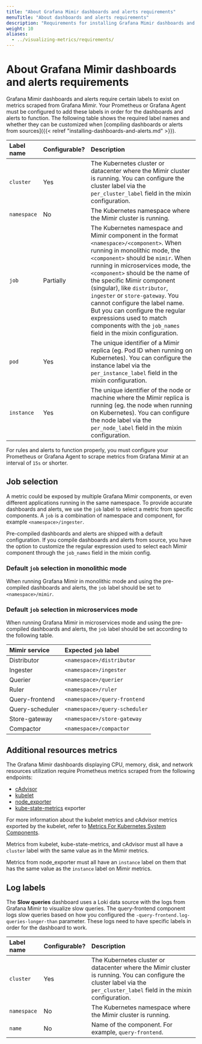 ```yaml
---
title: "About Grafana Mimir dashboards and alerts requirements"
menuTitle: "About dashboards and alerts requirements"
description: "Requirements for installing Grafana Mimir dashboards and alerts."
weight: 10
aliases:
  - ../visualizing-metrics/requirements/
---
```


# About Grafana Mimir dashboards and alerts requirements

Grafana Mimir dashboards and alerts require certain labels to exist on metrics scraped from Grafana Mimir.
Your Prometheus or Grafana Agent must be configured to add these labels in order for the dashboards and alerts to function.
The following table shows the required label names and whether they can be customized when [compiling dashboards or alerts from sources]({{< relref "installing-dashboards-and-alerts.md" >}}).

| Label name  | Configurable? | Description                                                                                                                                                                                                                                                                                                                                                                                                                                                                                            |
| :---------- | :------------ | :----------------------------------------------------------------------------------------------------------------------------------------------------------------------------------------------------------------------------------------------------------------------------------------------------------------------------------------------------------------------------------------------------------------------------------------------------------------------------------------------------- |
| `cluster`   | Yes           | The Kubernetes cluster or datacenter where the Mimir cluster is running. You can configure the cluster label via the `per_cluster_label` field in the mixin configuration.                                                                                                                                                                                                                                                                                                                             |
| `namespace` | No            | The Kubernetes namespace where the Mimir cluster is running.                                                                                                                                                                                                                                                                                                                                                                                                                                           |
| `job`       | Partially     | The Kubernetes namespace and Mimir component in the format `<namespace>/<component>`. When running in monolithic mode, the `<component>` should be `mimir`. When running in microservices mode, the `<component>` should be the name of the specific Mimir component (singular), like `distributor`, `ingester` or `store-gateway`. You cannot configure the label name. But you can configure the regular expressions used to match components with the `job_names` field in the mixin configuration. |
| `pod`       | Yes           | The unique identifier of a Mimir replica (eg. Pod ID when running on Kubernetes). You can configure the instance label via the `per_instance_label` field in the mixin configuration.                                                                                                                                                                                                                                                                                                                  |
| `instance`  | Yes           | The unique identifier of the node or machine where the Mimir replica is running (eg. the node when running on Kubernetes). You can configure the node label via the `per_node_label` field in the mixin configuration.                                                                                                                                                                                                                                                                                 |

For rules and alerts to function properly, you must configure your Prometheus or Grafana Agent to scrape metrics from Grafana Mimir at an interval of `15s` or shorter.

## Job selection

A metric could be exposed by multiple Grafana Mimir components, or even different applications running in the same namespace.
To provide accurate dashboards and alerts, we use the `job` label to select a metric from specific components.
A `job` is a combination of namespace and component, for example `<namespace>/ingester`.

Pre-compiled dashboards and alerts are shipped with a default configuration.
If you compile dashboards and alerts from source, you have the option to customize the regular expression used to select each Mimir component through the `job_names` field in the mixin config.

### Default `job` selection in monolithic mode

When running Grafana Mimir in monolithic mode and using the pre-compiled dashboards and alerts, the `job` label should be set to `<namespace>/mimir`.

### Default `job` selection in microservices mode

When running Grafana Mimir in microservices mode and using the pre-compiled dashboards and alerts, the `job` label should be set according to the following table.

| Mimir service   | Expected `job` label          |
| :-------------- | :---------------------------- |
| Distributor     | `<namespace>/distributor`     |
| Ingester        | `<namespace>/ingester`        |
| Querier         | `<namespace>/querier`         |
| Ruler           | `<namespace>/ruler`           |
| Query-frontend  | `<namespace>/query-frontend`  |
| Query-scheduler | `<namespace>/query-scheduler` |
| Store-gateway   | `<namespace>/store-gateway`   |
| Compactor       | `<namespace>/compactor`       |

## Additional resources metrics

The Grafana Mimir dashboards displaying CPU, memory, disk, and network resources utilization require Prometheus metrics scraped from the following endpoints:

- [cAdvisor](https://github.com/google/cadvisor)
- [kubelet](https://kubernetes.io/docs/concepts/cluster-administration/system-metrics/)
- [node_exporter](https://github.com/prometheus/node_exporter)
- [kube-state-metrics](https://github.com/kubernetes/kube-state-metrics) exporter

For more information about the kubelet metrics and cAdvisor metrics exported by the kubelet, refer to [Metrics For Kubernetes System Components](https://kubernetes.io/docs/concepts/cluster-administration/system-metrics/).

Metrics from kubelet, kube-state-metrics, and cAdvisor must all have a `cluster` label with the same value as in the
Mimir metrics.

Metrics from node_exporter must all have an `instance` label on them that has the same value as the `instance` label on Mimir metrics.

## Log labels

The **Slow queries** dashboard uses a Loki data source with the logs from Grafana Mimir to visualize slow queries. The query-frontend component logs slow queries based on how you configured the `-query-frontend.log-queries-longer-than` parameter.
These logs need to have specific labels in order for the dashboard to work.

| Label name  | Configurable? | Description                                                                                                                                                                |
| :---------- | :------------ | :------------------------------------------------------------------------------------------------------------------------------------------------------------------------- |
| `cluster`   | Yes           | The Kubernetes cluster or datacenter where the Mimir cluster is running. You can configure the cluster label via the `per_cluster_label` field in the mixin configuration. |
| `namespace` | No            | The Kubernetes namespace where the Mimir cluster is running.                                                                                                               |
| `name`      | No            | Name of the component. For example, `query-frontend`.                                                                                                                      |
